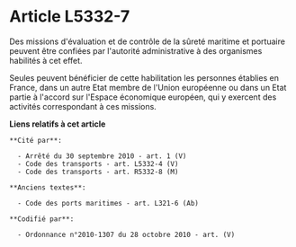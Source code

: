 # Article L5332-7

Des missions d'évaluation et de contrôle de la sûreté maritime et portuaire peuvent être confiées par l'autorité
administrative à des organismes habilités à cet effet.

Seules peuvent bénéficier de cette habilitation les personnes établies en France, dans un autre Etat membre de l'Union
européenne ou dans un Etat partie à l'accord sur l'Espace économique européen, qui y exercent des activités correspondant à
ces missions.

**Liens relatifs à cet article**

	**Cité par**:

	  - Arrêté du 30 septembre 2010 - art. 1 (V)
	  - Code des transports - art. L5332-4 (V)
	  - Code des transports - art. R5332-8 (M)

	**Anciens textes**:

	  - Code des ports maritimes - art. L321-6 (Ab)

	**Codifié par**:

	  - Ordonnance n°2010-1307 du 28 octobre 2010 - art. (V)
